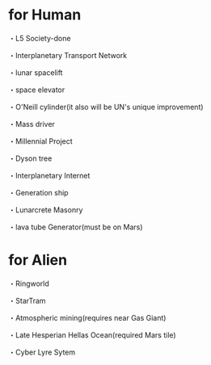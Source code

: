 # for Human

・L5 Society-done

・Interplanetary Transport Network

・lunar spacelift

・space elevator

・O'Neill cylinder(it also will be UN's unique improvement)

・Mass driver

・Millennial Project

・Dyson tree

・Interplanetary Internet

・Generation ship

・Lunarcrete Masonry

・lava tube Generator(must be on Mars)

# for Alien

・Ringworld

・StarTram

・Atmospheric mining(requires near Gas Giant)

・Late Hesperian Hellas Ocean(required Mars tile)

・Cyber Lyre Sytem

